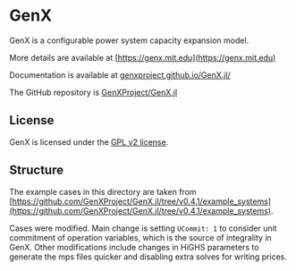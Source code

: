 # GenX

GenX is a configurable power system capacity expansion model.

More details are available at [https://genx.mit.edu](https://genx.mit.edu)

Documentation is available at [genxproject.github.io/GenX.jl/](genxproject.github.io/GenX.jl/)

The GitHub repository is [GenXProject/GenX.jl](https://github.com/GenXProject/GenX.jl)

## License

GenX is licensed under the [GPL v2 license](https://github.com/GenXProject/GenX.jl/blob/v0.4.1/LICENSE).

## Structure

The example cases in this directory are taken from
[https://github.com/GenXProject/GenX.jl/tree/v0.4.1/example_systems](https://github.com/GenXProject/GenX.jl/tree/v0.4.1/example_systems).

Cases were modified. Main change is setting `UCommit: 1` to consider unit commitment of operation
variables, which is the source of integrality in GenX. Other modifications include changes in
HiGHS parameters to generate the mps files quicker and disabling extra solves for writing prices.
